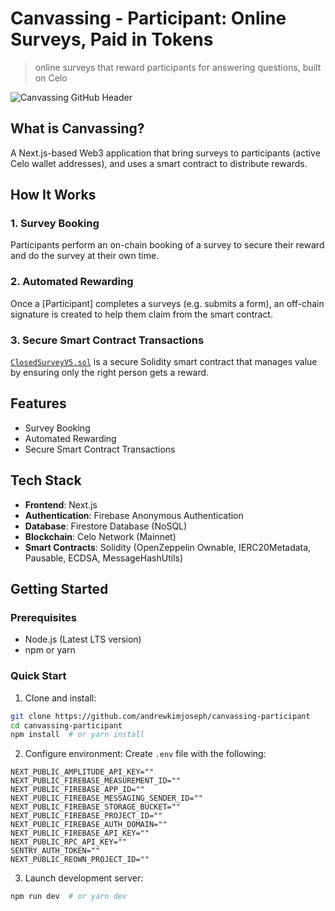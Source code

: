 # Canvassing - Participant: Online Surveys, Paid in Tokens
> online surveys that reward participants for answering questions, built on Celo

![Canvassing GitHub Header](https://github.com/user-attachments/assets/7646cfa2-8172-44d4-9639-b9227a405bfa)


## What is Canvassing?
A Next.js-based Web3 application that bring surveys to participants (active Celo wallet addresses), and uses a smart contract to distribute rewards.
## How It Works

### 1. Survey Booking
Participants perform an on-chain booking of a survey to secure their reward and do the survey at their own time.

### 2. Automated Rewarding
Once a [Participant] completes a surveys (e.g. submits a form), an off-chain signature is created to help them claim from the smart contract.

### 3. Secure Smart Contract Transactions
[`ClosedSurveyV5.sol`](https://github.com/andrewkimjoseph/canvassing-participant/blob/main/hardhat/contracts/ClosedSurveyV5.sol) is a secure Solidity smart contract that manages value by ensuring only the right person gets a reward.


## Features

- Survey Booking
- Automated Rewarding
- Secure Smart Contract Transactions

## Tech Stack

- **Frontend**: Next.js
- **Authentication**: Firebase Anonymous Authentication
- **Database**: Firestore Database (NoSQL)
- **Blockchain**: Celo Network (Mainnet)
- **Smart Contracts**: Solidity (OpenZeppelin Ownable, IERC20Metadata, Pausable, ECDSA, MessageHashUtils)


## Getting Started

### Prerequisites
- Node.js (Latest LTS version)
- npm or yarn

### Quick Start
1. Clone and install:
```bash
git clone https://github.com/andrewkimjoseph/canvassing-participant
cd canvassing-participant
npm install  # or yarn install
```

2. Configure environment:
Create `.env` file with the following:
```env
NEXT_PUBLIC_AMPLITUDE_API_KEY=""
NEXT_PUBLIC_FIREBASE_MEASUREMENT_ID=""
NEXT_PUBLIC_FIREBASE_APP_ID=""
NEXT_PUBLIC_FIREBASE_MESSAGING_SENDER_ID=""
NEXT_PUBLIC_FIREBASE_STORAGE_BUCKET=""
NEXT_PUBLIC_FIREBASE_PROJECT_ID=""
NEXT_PUBLIC_FIREBASE_AUTH_DOMAIN=""
NEXT_PUBLIC_FIREBASE_API_KEY=""
NEXT_PUBLIC_RPC_API_KEY=""
SENTRY_AUTH_TOKEN=""
NEXT_PUBLIC_REOWN_PROJECT_ID=""
```

3. Launch development server:
```bash
npm run dev  # or yarn dev
```
